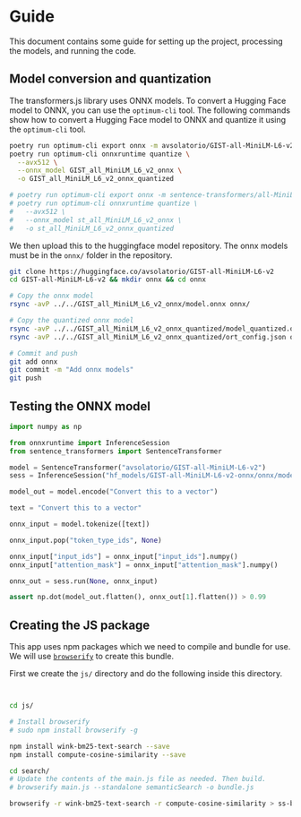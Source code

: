 # Guide

This document contains some guide for setting up the project, processing the models, and running the code.

## Model conversion and quantization

The transformers.js library uses ONNX models. To convert a Hugging Face model to ONNX, you can use the `optimum-cli` tool. The following commands show how to convert a Hugging Face model to ONNX and quantize it using the `optimum-cli` tool.

```bash
poetry run optimum-cli export onnx -m avsolatorio/GIST-all-MiniLM-L6-v2 GIST_all_MiniLM_L6_v2_onnx/
poetry run optimum-cli onnxruntime quantize \
  --avx512 \
  --onnx_model GIST_all_MiniLM_L6_v2_onnx \
  -o GIST_all_MiniLM_L6_v2_onnx_quantized

# poetry run optimum-cli export onnx -m sentence-transformers/all-MiniLM-L6-v2 st_all_MiniLM_L6_v2_onnx
# poetry run optimum-cli onnxruntime quantize \
#   --avx512 \
#   --onnx_model st_all_MiniLM_L6_v2_onnx \
#   -o st_all_MiniLM_L6_v2_onnx_quantized
```


We then upload this to the huggingface model repository. The onnx models must be in the `onnx/` folder in the repository.

```bash
git clone https://huggingface.co/avsolatorio/GIST-all-MiniLM-L6-v2
cd GIST-all-MiniLM-L6-v2 && mkdir onnx && cd onnx

# Copy the onnx model
rsync -avP ../../GIST_all_MiniLM_L6_v2_onnx/model.onnx onnx/

# Copy the quantized onnx model
rsync -avP ../../GIST_all_MiniLM_L6_v2_onnx_quantized/model_quantized.onnx onnx/
rsync -avP ../../GIST_all_MiniLM_L6_v2_onnx_quantized/ort_config.json onnx/

# Commit and push
git add onnx
git commit -m "Add onnx models"
git push
```


## Testing the ONNX model

```Python
import numpy as np

from onnxruntime import InferenceSession
from sentence_transformers import SentenceTransformer

model = SentenceTransformer("avsolatorio/GIST-all-MiniLM-L6-v2")
sess = InferenceSession("hf_models/GIST-all-MiniLM-L6-v2-onnx/onnx/model_quantized.onnx")

model_out = model.encode("Convert this to a vector")

text = "Convert this to a vector"

onnx_input = model.tokenize([text])

onnx_input.pop("token_type_ids", None)

onnx_input["input_ids"] = onnx_input["input_ids"].numpy()
onnx_input["attention_mask"] = onnx_input["attention_mask"].numpy()

onnx_out = sess.run(None, onnx_input)

assert np.dot(model_out.flatten(), onnx_out[1].flatten()) > 0.99
```


## Creating the JS package

This app uses npm packages which we need to compile and bundle for use. We will use [`browserify`](https://github.com/browserify/browserify#usage) to create this bundle.

First we create the `js/` directory and do the following inside this directory.

```bash


cd js/

# Install browserify
# sudo npm install browserify -g

npm install wink-bm25-text-search --save
npm install compute-cosine-similarity --save

cd search/
# Update the contents of the main.js file as needed. Then build.
# browserify main.js --standalone semanticSearch -o bundle.js

browserify -r wink-bm25-text-search -r compute-cosine-similarity > ss-bundle.js
```
